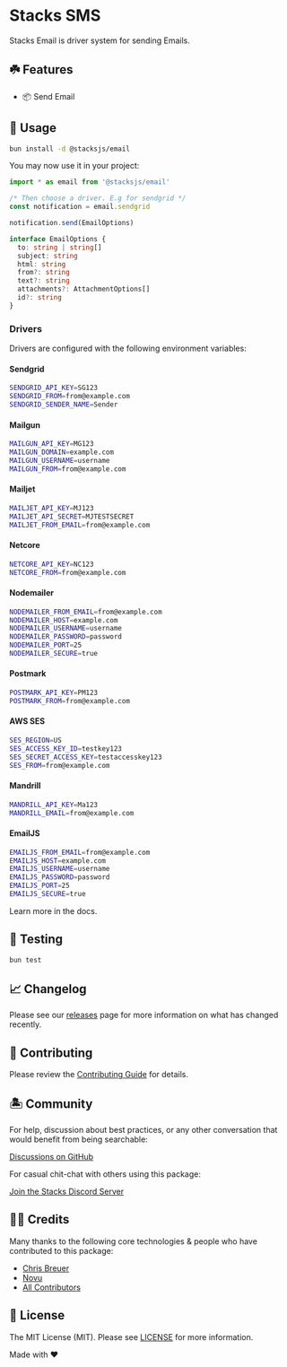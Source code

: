# Stacks SMS

Stacks Email is driver system for sending Emails.

## ☘️ Features

- 📦 Send Email

## 🤖 Usage

```bash
bun install -d @stacksjs/email
```

You may now use it in your project:

```ts
import * as email from '@stacksjs/email'

/* Then choose a driver. E.g for sendgrid */
const notification = email.sendgrid

notification.send(EmailOptions)

interface EmailOptions {
  to: string | string[]
  subject: string
  html: string
  from?: string
  text?: string
  attachments?: AttachmentOptions[]
  id?: string
}
```

### Drivers

Drivers are configured with the following environment variables:

#### Sendgrid

```bash
SENDGRID_API_KEY=SG123
SENDGRID_FROM=from@example.com
SENDGRID_SENDER_NAME=Sender
```

#### Mailgun

```bash
MAILGUN_API_KEY=MG123
MAILGUN_DOMAIN=example.com
MAILGUN_USERNAME=username
MAILGUN_FROM=from@example.com
```

#### Mailjet

```bash
MAILJET_API_KEY=MJ123
MAILJET_API_SECRET=MJTESTSECRET
MAILJET_FROM_EMAIL=from@example.com
```

#### Netcore

```bash
NETCORE_API_KEY=NC123
NETCORE_FROM=from@example.com
```

#### Nodemailer

```bash
NODEMAILER_FROM_EMAIL=from@example.com
NODEMAILER_HOST=example.com
NODEMAILER_USERNAME=username
NODEMAILER_PASSWORD=password
NODEMAILER_PORT=25
NODEMAILER_SECURE=true
```

#### Postmark

```bash
POSTMARK_API_KEY=PM123
POSTMARK_FROM=from@example.com
```

#### AWS SES

```bash
SES_REGION=US
SES_ACCESS_KEY_ID=testkey123
SES_SECRET_ACCESS_KEY=testaccesskey123
SES_FROM=from@example.com
```

#### Mandrill

```bash
MANDRILL_API_KEY=Ma123
MANDRILL_EMAIL=from@example.com
```

#### EmailJS

```bash
EMAILJS_FROM_EMAIL=from@example.com
EMAILJS_HOST=example.com
EMAILJS_USERNAME=username
EMAILJS_PASSWORD=password
EMAILJS_PORT=25
EMAILJS_SECURE=true
```

Learn more in the docs.

## 🧪 Testing

```bash
bun test
```

## 📈 Changelog

Please see our [releases](https://github.com/stacksjs/stacks/releases) page for more information on what has changed recently.

## 🚜 Contributing

Please review the [Contributing Guide](https://github.com/stacksjs/contributing) for details.

## 🏝 Community

For help, discussion about best practices, or any other conversation that would benefit from being searchable:

[Discussions on GitHub](https://github.com/stacksjs/stacks/discussions)

For casual chit-chat with others using this package:

[Join the Stacks Discord Server](https://discord.gg/stacksjs)

## 🙏🏼 Credits

Many thanks to the following core technologies & people who have contributed to this package:

- [Chris Breuer](https://github.com/chrisbbreuer)
- [Novu](https://novu.co/)
- [All Contributors](../../contributors)

## 📄 License

The MIT License (MIT). Please see [LICENSE](https://github.com/stacksjs/stacks/tree/main/LICENSE.md) for more information.

Made with ❤️
